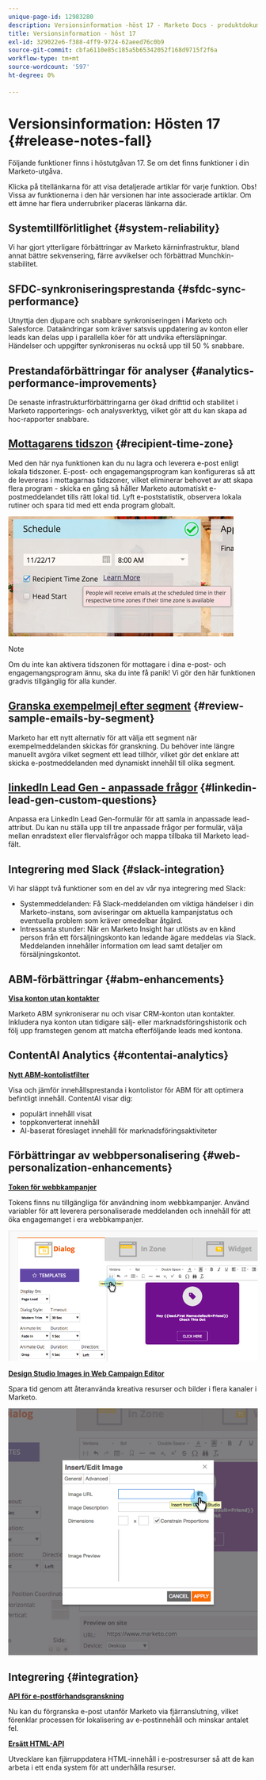 ```yaml
---
unique-page-id: 12983280
description: Versionsinformation -höst 17 - Marketo Docs - produktdokumentation
title: Versionsinformation - höst 17
exl-id: 329022e6-f388-4ff9-9724-62aeed76c0b9
source-git-commit: cbfa6110e85c185a5b65342052f168d9715f2f6a
workflow-type: tm+mt
source-wordcount: '597'
ht-degree: 0%

---
```


# Versionsinformation: Hösten 17 {#release-notes-fall}

Följande funktioner finns i höstutgåvan 17. Se om det finns funktioner i din Marketo-utgåva.

Klicka på titellänkarna för att visa detaljerade artiklar för varje funktion. Obs! Vissa av funktionerna i den här versionen har inte associerade artiklar. Om ett ämne har flera underrubriker placeras länkarna där.

## Systemtillförlitlighet {#system-reliability}

Vi har gjort ytterligare förbättringar av Marketo kärninfrastruktur, bland annat bättre sekvensering, färre avvikelser och förbättrad Munchkin-stabilitet.

## SFDC-synkroniseringsprestanda {#sfdc-sync-performance}

Utnyttja den djupare och snabbare synkroniseringen i Marketo och Salesforce. Dataändringar som kräver satsvis uppdatering av konton eller leads kan delas upp i parallella köer för att undvika eftersläpningar. Händelser och uppgifter synkroniseras nu också upp till 50 % snabbare.

## Prestandaförbättringar för analyser {#analytics-performance-improvements}

De senaste infrastrukturförbättringarna ger ökad drifttid och stabilitet i Marketo rapporterings- och analysverktyg, vilket gör att du kan skapa ad hoc-rapporter snabbare.

## [Mottagarens tidszon](/help/marketo/product-docs/email-marketing/email-programs/email-program-actions/scheduling-with-recipient-time-zone/understanding-recipient-time-zone.md) {#recipient-time-zone}

Med den här nya funktionen kan du nu lagra och leverera e-post enligt lokala tidszoner. E-post- och engagemangsprogram kan konfigureras så att de levereras i mottagarnas tidszoner, vilket eliminerar behovet av att skapa flera program - skicka en gång så håller Marketo automatiskt e-postmeddelandet tills rätt lokal tid. Lyft e-poststatistik, observera lokala rutiner och spara tid med ett enda program globalt.

![](assets/image2017-11-29-8-3a45-3a47.png)

>[!NOTE]
>
>Om du inte kan aktivera tidszonen för mottagare i dina e-post- och engagemangsprogram ännu, ska du inte få panik! Vi gör den här funktionen gradvis tillgänglig för alla kunder.

## [Granska exempelmejl efter segment](/help/marketo/product-docs/email-marketing/general/creating-an-email/send-a-sample-email.md) {#review-sample-emails-by-segment}

Marketo har ett nytt alternativ för att välja ett segment när exempelmeddelanden skickas för granskning. Du behöver inte längre manuellt avgöra vilket segment ett lead tillhör, vilket gör det enklare att skicka e-postmeddelanden med dynamiskt innehåll till olika segment.

## [linkedIn Lead Gen - anpassade frågor](/help/marketo/product-docs/demand-generation/social/social-functions/set-up-linkedin-lead-gen-forms.md) {#linkedin-lead-gen-custom-questions}

Anpassa era LinkedIn Lead Gen-formulär för att samla in anpassade lead-attribut. Du kan nu ställa upp till tre anpassade frågor per formulär, välja mellan enradstext eller flervalsfrågor och mappa tillbaka till Marketo lead-fält.

## Integrering med Slack {#slack-integration}

Vi har släppt två funktioner som en del av vår nya integrering med Slack:

* Systemmeddelanden: Få Slack-meddelanden om viktiga händelser i din Marketo-instans, som aviseringar om aktuella kampanjstatus och eventuella problem som kräver omedelbar åtgärd.
* Intressanta stunder: När en Marketo Insight har utlösts av en känd person från ett försäljningskonto kan ledande ägare meddelas via Slack. Meddelanden innehåller information om lead samt detaljer om försäljningskontot.

## ABM-förbättringar {#abm-enhancements}

**[Visa konton utan kontakter](https://docs.marketo.com/x/fKCt)**

Marketo ABM synkroniserar nu och visar CRM-konton utan kontakter. Inkludera nya konton utan tidigare sälj- eller marknadsföringshistorik och följ upp framstegen genom att matcha efterföljande leads med kontona.

## ContentAI Analytics {#contentai-analytics}

**[Nytt ABM-kontolistfilter](https://docs.marketo.com/x/1BPG)**

Visa och jämför innehållsprestanda i kontolistor för ABM för att optimera befintligt innehåll. ContentAI visar dig:

* populärt innehåll visat
* toppkonverterat innehåll
* AI-baserat föreslaget innehåll för marknadsföringsaktiviteter

## Förbättringar av webbpersonalisering {#web-personalization-enhancements}

**[Token för webbkampanjer](/help/marketo/product-docs/web-personalization/working-with-web-campaigns/using-the-web-personalization-rich-text-editor.md)**

Tokens finns nu tillgängliga för användning inom webbkampanjer. Använd variabler för att leverera personaliserade meddelanden och innehåll för att öka engagemanget i era webbkampanjer.

![](assets/image2017-11-16-11-3a25-3a7.png)

**[Design Studio Images in Web Campaign Editor](/help/marketo/product-docs/web-personalization/working-with-web-campaigns/using-the-web-personalization-rich-text-editor.md)**

Spara tid genom att återanvända kreativa resurser och bilder i flera kanaler i Marketo.

![](assets/image2017-11-16-11-3a26-3a10.png)

## Integrering  {#integration}

**[API för e-postförhandsgranskning](https://developers.marketo.com/rest-api/assets/emails/)**

Nu kan du förgranska e-post utanför Marketo via fjärranslutning, vilket förenklar processen för lokalisering av e-postinnehåll och minskar antalet fel.

**[Ersätt HTML-API](https://developers.marketo.com/rest-api/assets/emails/)**

Utvecklare kan fjärruppdatera HTML-innehåll i e-postresurser så att de kan arbeta i ett enda system för att underhålla resurser.
